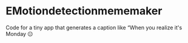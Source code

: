 # EMotiondetectionmememaker
Code for a tiny app that generates a caption like “When you realize it's Monday 😐
